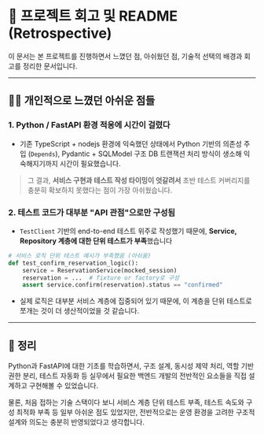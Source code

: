 # 📝 프로젝트 회고 및 README (Retrospective)

이 문서는 본 프로젝트를 진행하면서 느꼈던 점, 아쉬웠던 점, 기술적 선택의 배경과 회고를 정리한 문서입니다.

---

## 🙋‍♂️ 개인적으로 느꼈던 아쉬운 점들

### 1. Python / FastAPI 환경 적응에 시간이 걸렸다

- 기존 TypeScript + nodejs 환경에 익숙했던 상태에서 Python 기반의 의존성 주입 (`Depends`), Pydantic + SQLModel 구조 DB 트랜잭션 처리 방식이 생소해 익숙해지기까지 시간이 필요했습니다.

> 그 결과, **서비스 구현과 테스트 작성 타이밍이 엇갈려서** 초반 테스트 커버리지를 충분히 확보하지 못했다는 점이 가장 아쉬웠습니다.

### 2. 테스트 코드가 대부분 "API 관점"으로만 구성됨

- `TestClient` 기반의 end-to-end 테스트 위주로 작성했기 때문에, **Service, Repository 계층에 대한 단위 테스트가 부족**했습니다

```python
# 서비스 로직 단위 테스트 예시가 부족했음 (아쉬움)
def test_confirm_reservation_logic():
    service = ReservationService(mocked_session)
    reservation = ...  # fixture or factory로 구성
    assert service.confirm(reservation).status == "confirmed"
```

- 실제 로직은 대부분 서비스 계층에 집중되어 있기 때문에, 이 계층을 단위 테스트로 쪼개는 것이 더 생산적이었을 것 같습니다.

---

## 🧠 정리

Python과 FastAPI에 대한 기초를 학습하면서, 구조 설계, 동시성 제약 처리, 역할 기반 권한 분리, 테스트 자동화 등 실무에서 필요한 백엔드 개발의 전반적인 요소들을 직접 설계하고 구현해볼 수 있었습니다.

물론, 처음 접하는 기술 스택이다 보니 서비스 계층 단위 테스트 부족, 테스트 속도와 구성 최적화 부족 등 일부 아쉬운 점도 있었지만, 전반적으로는 운영 환경을 고려한 구조적 설계와 의도는 충분히 반영되었다고 생각합니다.

